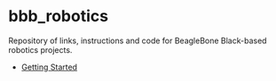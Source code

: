 # bbb_robotics

Repository of links, instructions and code for BeagleBone Black-based robotics projects.

* [Getting Started](./getting_started.md)
